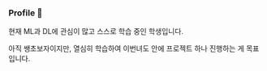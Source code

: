 ### Profile 👋
현재 ML과 DL에 관심이 많고 스스로 학습 중인 학생입니다.

아직 쌩초보자이지만, 열심히 학습하여 이번녀도 안에 프로젝트 하나 진행하는 게 목표입니다.
<!--
**bob8dod/bob8dod** is a ✨ _special_ ✨ repository because its `README.md` (this file) appears on your GitHub profile.

Here are some ideas to get you started:

- 🔭 I’m currently working on ...
- 🌱 I’m currently learning ...
- 👯 I’m looking to collaborate on ...
- 🤔 I’m looking for help with ...
- 💬 Ask me about ...
- 📫 How to reach me: ...
- 😄 Pronouns: ...
- ⚡ Fun fact: ...
-->
